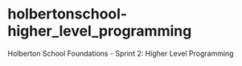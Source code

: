 # holbertonschool-higher_level_programming
Holberton School Foundations - Sprint 2: Higher Level Programming
